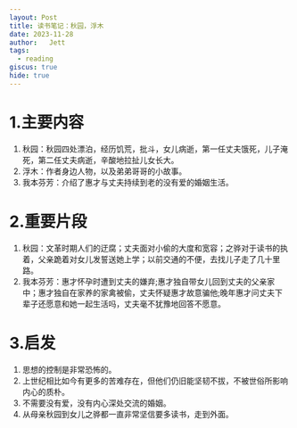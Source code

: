 ```yaml
---
layout: Post
title: 读书笔记：秋园，浮木
date: 2023-11-28
author:   Jett 
tags: 
  - reading
giscus: true
hide: true
---
```

<!-- toc -->

# 1.主要内容
1. 秋园：秋园四处漂泊，经历饥荒，批斗，女儿病逝，第一任丈夫饿死，儿子淹死，第二任丈夫病逝，辛酸地拉扯儿女长大。
2. 浮木：作者身边人物，以及弟弟哥哥的小故事。
3. 我本芬芳：介绍了惠才与丈夫持续到老的没有爱的婚姻生活。
# 2.重要片段
1. 秋园：文革时期人们的迂腐；丈夫面对小偷的大度和宽容；之骅对于读书的执着，父亲跪着对女儿发誓送她上学；以前交通的不便，去找儿子走了几十里路。
2. 我本芬芳：惠才怀孕时遭到丈夫的嫌弃;惠才独自带女儿回到丈夫的父亲家中；惠才独自在家养的家禽被偷，丈夫怀疑惠才故意骗他;晚年惠才问丈夫下辈子还愿意和她一起生活吗，丈夫毫不犹豫地回答不愿意。
# 3.启发
1. 思想的控制是非常恐怖的。
2. 上世纪相比如今有更多的苦难存在，但他们仍旧能坚韧不拔，不被世俗所影响内心的质朴。
3. 不需要没有爱，没有内心深处交流的婚姻。
4. 从母亲秋园到女儿之骅都一直非常坚信要多读书，走到外面。
